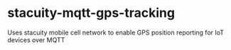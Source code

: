 # stacuity-mqtt-gps-tracking
Uses stacuity mobile cell network to enable GPS position reporting for IoT devices over MQTT
